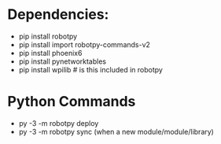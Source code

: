 # Dependencies:
* pip install robotpy
* pip install import robotpy-commands-v2
* pip install phoenix6
* pip install pynetworktables
* pip install wpilib # is this included in robotpy

# Python Commands
* py -3 -m robotpy deploy
* py -3 -m robotpy sync (when a new module/module/library)